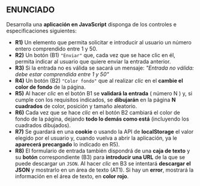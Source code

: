 ## ENUNCIADO

Desarrolla una **aplicación en JavaScript** disponga de los controles e especificaciones siguientes:

* **R1)** Un elemento que permita solicitar e introducir al usuario un número entero comprendido entre 1 y 50.
* **R2)** Un botón (B1) ``"Enviar"`` que, cada vez que se hace clic en él, permita indicar al usuario que quiere enviar la
entrada anterior.
* **R3)** Si la entrada no es válida se sacará un mensaje: *"Entrada no válida: debe estar comprendida entre 1 y 50"*
* **R4)** Un botón (B2) ``"Color fondo"`` que al realizar *clic* en el **cambie el color de fondo** de la página.
* **R5)** Al hacer *clic* en el botón B1 se **validará la entrada** ( número N ) y, si cumple con los requisitos indicados, se
**dibujarán** en la página **N cuadrados** de color, posición y tamaño aleatorio.
* **R6)** Cada vez que se hace *clic* en el botón B2 cambiará el color de fondo de la página, dejando **todo lo demás
como está** (incluyendo los cuadrados dibujados).
* **R7)** Se guardará en una **cookie** o usando la API de **localStorage** el valor elegido por el usuario y, cuando vuelva a
abrir la aplicación, ya le **aparecerá precargado** lo indicado en R5).
* **R8)** El formulario de entrada también dispondrá de una **caja de texto** y su **botón** correspondiente (B3) para **introducir una URL** de la que se puede descargar un ``JSON``. Al hacer *clic* en B3 se intentará **descargar el JSON** y mostrarlo en un área de texto (AT1). Si hay un **error**, mostrará la información en el área de texto, en **color rojo**.

